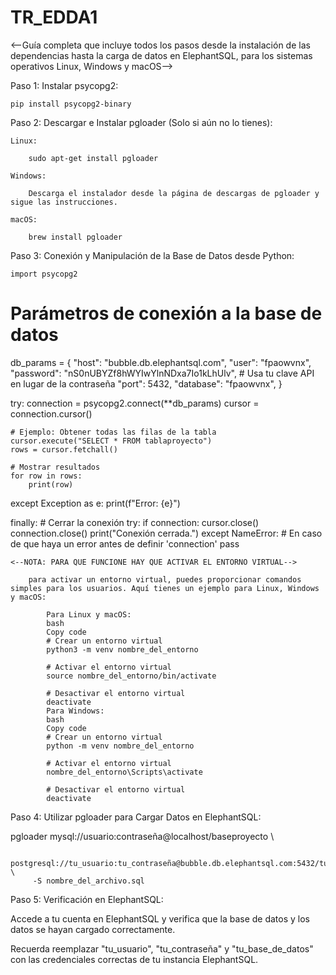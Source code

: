 # TR_EDDA1

<--Guía completa que incluye todos los pasos desde la instalación de las dependencias hasta la carga de datos en ElephantSQL, para los sistemas operativos Linux, Windows y macOS-->

Paso 1: Instalar psycopg2:

    pip install psycopg2-binary

Paso 2: Descargar e Instalar pgloader (Solo si aún no lo tienes):
    
    Linux:
        
        sudo apt-get install pgloader
    
    Windows:
        
        Descarga el instalador desde la página de descargas de pgloader y sigue las instrucciones.

    macOS:

        brew install pgloader
    
    
Paso 3: Conexión y Manipulación de la Base de Datos desde Python:

    import psycopg2

# Parámetros de conexión a la base de datos
db_params = {
    "host": "bubble.db.elephantsql.com",
    "user": "fpaowvnx",
    "password": "nS0nUBYZf8hWYIwYlnNDxa7Io1kLhUlv",  # Usa tu clave API en lugar de la contraseña
    "port": 5432,
    "database": "fpaowvnx",
}

try:
    connection = psycopg2.connect(**db_params)
    cursor = connection.cursor()

    # Ejemplo: Obtener todas las filas de la tabla
    cursor.execute("SELECT * FROM tablaproyecto")
    rows = cursor.fetchall()

    # Mostrar resultados
    for row in rows:
        print(row)

except Exception as e:
    print(f"Error: {e}")

finally:
    # Cerrar la conexión
    try:
        if connection:
            cursor.close()
            connection.close()
            print("Conexión cerrada.")
    except NameError:
        # En caso de que haya un error antes de definir 'connection'
        pass

    <--NOTA: PARA QUE FUNCIONE HAY QUE ACTIVAR EL ENTORNO VIRTUAL-->

        para activar un entorno virtual, puedes proporcionar comandos simples para los usuarios. Aquí tienes un ejemplo para Linux, Windows y macOS:

            Para Linux y macOS:
            bash
            Copy code
            # Crear un entorno virtual
            python3 -m venv nombre_del_entorno

            # Activar el entorno virtual
            source nombre_del_entorno/bin/activate

            # Desactivar el entorno virtual
            deactivate
            Para Windows:
            bash
            Copy code
            # Crear un entorno virtual
            python -m venv nombre_del_entorno

            # Activar el entorno virtual
            nombre_del_entorno\Scripts\activate

            # Desactivar el entorno virtual
            deactivate


Paso 4: Utilizar pgloader para Cargar Datos en ElephantSQL:

pgloader mysql://usuario:contraseña@localhost/baseproyecto \

         postgresql://tu_usuario:tu_contraseña@bubble.db.elephantsql.com:5432/tu_base_de_datos \
         -S nombre_del_archivo.sql

Paso 5: Verificación en ElephantSQL:

Accede a tu cuenta en ElephantSQL y verifica que la base de datos y los datos se hayan cargado correctamente.

Recuerda reemplazar "tu_usuario", "tu_contraseña" y "tu_base_de_datos" con las credenciales correctas de tu instancia ElephantSQL.